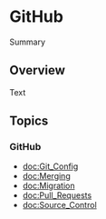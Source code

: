 # GitHub

<!--@START_MENU_TOKEN@-->Summary<!--@END_MENU_TOKEN@-->

## Overview

<!--@START_MENU_TOKEN@-->Text<!--@END_MENU_TOKEN@-->

## Topics

### GitHub

- <doc:Git_Config>
- <doc:Merging>
- <doc:Migration>
- <doc:Pull_Requests>
- <doc:Source_Control>
